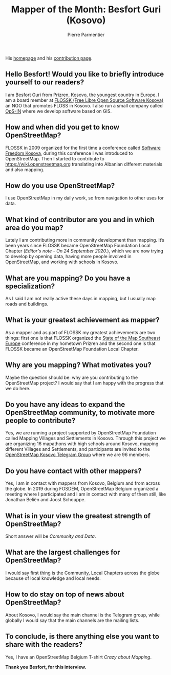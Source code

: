 ﻿---
title: "Mapper of the Month: Besfort Guri (Kosovo)"
featured:
layout: post
category: motm
author: Pierre Parmentier
lang: en
---

His [homepage](https://www.openstreetmap.org/user/BesfortGuri) and his [contribution page](https://hdyc.neis-one.org/?BesfortGuri).

## Hello Besfort! Would you like to briefly introduce yourself to our readers?

I am Besfort Guri from Prizren, Kosovo, the youngest country in Europe. I am a board member at [FLOSSK (Free Libre Open Source Software Kosova)][1] an NGO that promotes FLOSS in Kosovo. I also run a small company called [OpS-IN][2] where we develop software based on GIS.

## How and when did you get to know OpenStreetMap?

FLOSSK in 2009 organized for the first time a conference called [Software Freedom Kosova][3], during this conference I was introduced to OpenStreetMap. Then I started to contribute to <https://wiki.openstreetmap.org> translating into Albanian different materials and also mapping.

## How do you use OpenStreetMap?

I use OpenStreetMap in my daily work, so from navigation to other uses for data.

## What kind of contributor are you and in which area do you map?

Lately I am contributing more in community development than mapping. It’s been years since FLOSSK became OpenStreetMap Foundation Local Chapter (*Editor's note - On 24 September 2020.*), which we are now trying to develop by opening data, having more people involved in OpenStreetMap, and working with schools in Kosovo.

## What are you mapping? Do you have a specialization?

As I said I am not really active these days in mapping, but I usually map roads and buildings.

## What is your greatest achievement as mapper?

As a mapper and as part of FLOSSK my greatest achievements are two things: first one is that FLOSSK organized the [State of the Map Southeast Europe][4] conference in my hometown Prizren and the second one is that FLOSSK became an OpenStreetMap Foundation Local Chapter.

## Why are you mapping? What motivates you?

Maybe the question should be: why are you contributing to the OpenStreetMap project? I would say that I am happy with the progress that we do here.

## Do you have any ideas to expand the OpenStreetMap community, to motivate more people to contribute?

Yes, we are running a project supported by OpenStreetMap Foundation called Mapping Villages and Settlements in Kosovo. Through this project we are organizing 16 mapathons with high schools around Kosovo, mapping different Villages and Settlements, and participants are invited to the [OpenStreetMap Kosovo Telegram Group][5] where we are 96 members.

## Do you have contact with other mappers?

Yes, I am in contact with mappers from Kosovo, Belgium and from across the globe. In 2019 during FOSDEM, OpenStreetMap Belgium organized a meeting where I participated and I am in contact with many of them still, like Jonathan Beliën and Joost Schouppe.

## What is in your view the greatest strength of OpenStreetMap?

Short answer will be _Community and Data_.

## What are the largest challenges for OpenStreetMap?

I would say first thing is the Community, Local Chapters across the globe because of local knowledge and local needs.

## How to do stay on top of news about OpenStreetMap?

About Kosovo, I would say the main channel is the Telegram group, while globally I would say that the main channels are the mailing lists.

## To conclude, is there anything else you want to share with the readers?

Yes, I have an OpenStreetMap Belgium T-shirt _Crazy about Mapping_.

**Thank you Besfort, for this interview.**

[1]: https://www.flossk.org
[2]: https://ops-in.net/
[3]: https://sfk.flossk.org/
[4]: https://sotmsee.org/
[5]: https://t.me/osmkosovo
